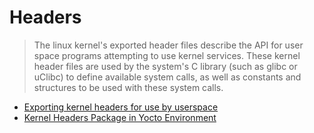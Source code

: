 Headers
==

> The linux kernel's exported header files describe the API for user space programs attempting to use kernel services.  These kernel header files are used by the system's C library (such as glibc or uClibc) to define available system calls, as well as constants and structures to be used with these system calls.

- [Exporting kernel headers for use by userspace](https://www.kernel.org/doc/Documentation/kbuild/headers_install.txt)
- [Kernel Headers Package in Yocto Environment](https://communities.intel.com/thread/60446?start=0&tstart=0)
